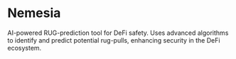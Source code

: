 # Nemesia
AI-powered RUG-prediction tool for DeFi safety. Uses advanced algorithms to identify and predict potential rug-pulls, enhancing security in the DeFi ecosystem.
